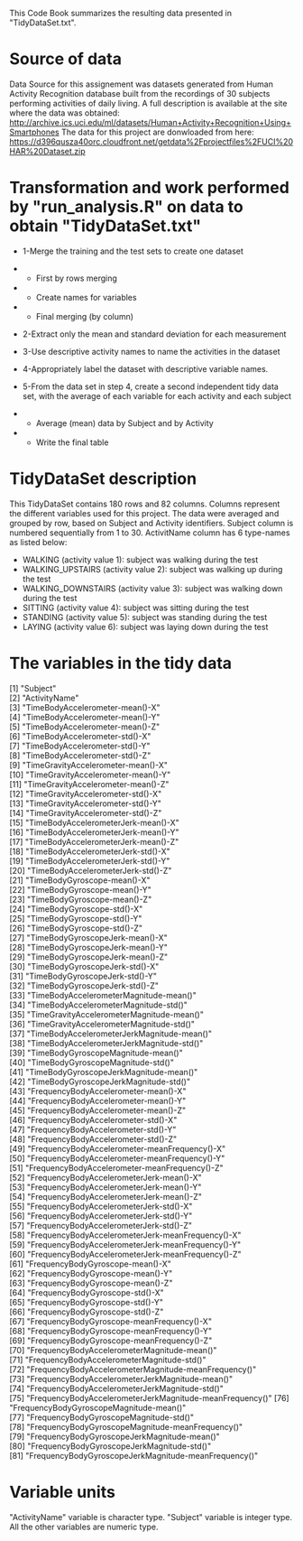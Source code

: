 This Code Book summarizes the resulting data presented in "TidyDataSet.txt".


# Source of data

Data Source for this assignement was datasets generated from Human Activity Recognition database built from the recordings of 30 subjects performing activities of daily living.
A full description is available at the site where the data was obtained: http://archive.ics.uci.edu/ml/datasets/Human+Activity+Recognition+Using+Smartphones
The data for this project are donwloaded from here: https://d396qusza40orc.cloudfront.net/getdata%2Fprojectfiles%2FUCI%20HAR%20Dataset.zip

# Transformation and work performed by "run_analysis.R" on data to obtain "TidyDataSet.txt"
* 1-Merge the training and the test sets to create one dataset
* * First by rows merging
* * Create names for variables
* * Final merging (by column)

* 2-Extract only the mean and standard deviation for each measurement

* 3-Use descriptive activity names to name the activities in the dataset

* 4-Appropriately label the dataset with descriptive variable names.

* 5-From the data set in step 4, create a second independent tidy data set, with the average of each variable for each activity and each subject
* * Average (mean) data by Subject and by Activity
* * Write the final table

# TidyDataSet description
This TidyDataSet contains 180 rows and 82 columns.
Columns represent the different variables used for this project.
The data were averaged and grouped by row, based on Subject and Activity identifiers.
Subject column is numbered sequentially from 1 to 30.
ActivitName column has 6 type-names as listed below:
* WALKING (activity value 1): subject was walking during the test
* WALKING_UPSTAIRS (activity value 2): subject was walking up during the test
* WALKING_DOWNSTAIRS (activity value 3): subject was walking down during the test
* SITTING (activity value 4): subject was sitting during the test
* STANDING (activity value 5): subject was standing during the test
* LAYING (activity value 6): subject was laying down during the test

# The variables in the tidy data
 [1] "Subject"                                                
 [2] "ActivityName"                                           
 [3] "TimeBodyAccelerometer-mean()-X"                         
 [4] "TimeBodyAccelerometer-mean()-Y"                         
 [5] "TimeBodyAccelerometer-mean()-Z"                         
 [6] "TimeBodyAccelerometer-std()-X"                          
 [7] "TimeBodyAccelerometer-std()-Y"                          
 [8] "TimeBodyAccelerometer-std()-Z"                          
 [9] "TimeGravityAccelerometer-mean()-X"                      
[10] "TimeGravityAccelerometer-mean()-Y"                      
[11] "TimeGravityAccelerometer-mean()-Z"                      
[12] "TimeGravityAccelerometer-std()-X"                       
[13] "TimeGravityAccelerometer-std()-Y"                       
[14] "TimeGravityAccelerometer-std()-Z"                       
[15] "TimeBodyAccelerometerJerk-mean()-X"                     
[16] "TimeBodyAccelerometerJerk-mean()-Y"                     
[17] "TimeBodyAccelerometerJerk-mean()-Z"                     
[18] "TimeBodyAccelerometerJerk-std()-X"                      
[19] "TimeBodyAccelerometerJerk-std()-Y"                      
[20] "TimeBodyAccelerometerJerk-std()-Z"                      
[21] "TimeBodyGyroscope-mean()-X"                             
[22] "TimeBodyGyroscope-mean()-Y"                             
[23] "TimeBodyGyroscope-mean()-Z"                             
[24] "TimeBodyGyroscope-std()-X"                              
[25] "TimeBodyGyroscope-std()-Y"                              
[26] "TimeBodyGyroscope-std()-Z"                              
[27] "TimeBodyGyroscopeJerk-mean()-X"                         
[28] "TimeBodyGyroscopeJerk-mean()-Y"                         
[29] "TimeBodyGyroscopeJerk-mean()-Z"                         
[30] "TimeBodyGyroscopeJerk-std()-X"                          
[31] "TimeBodyGyroscopeJerk-std()-Y"                          
[32] "TimeBodyGyroscopeJerk-std()-Z"                          
[33] "TimeBodyAccelerometerMagnitude-mean()"                  
[34] "TimeBodyAccelerometerMagnitude-std()"                   
[35] "TimeGravityAccelerometerMagnitude-mean()"               
[36] "TimeGravityAccelerometerMagnitude-std()"                
[37] "TimeBodyAccelerometerJerkMagnitude-mean()"              
[38] "TimeBodyAccelerometerJerkMagnitude-std()"               
[39] "TimeBodyGyroscopeMagnitude-mean()"                      
[40] "TimeBodyGyroscopeMagnitude-std()"                       
[41] "TimeBodyGyroscopeJerkMagnitude-mean()"                  
[42] "TimeBodyGyroscopeJerkMagnitude-std()"                   
[43] "FrequencyBodyAccelerometer-mean()-X"                    
[44] "FrequencyBodyAccelerometer-mean()-Y"                    
[45] "FrequencyBodyAccelerometer-mean()-Z"                    
[46] "FrequencyBodyAccelerometer-std()-X"                     
[47] "FrequencyBodyAccelerometer-std()-Y"                     
[48] "FrequencyBodyAccelerometer-std()-Z"                     
[49] "FrequencyBodyAccelerometer-meanFrequency()-X"           
[50] "FrequencyBodyAccelerometer-meanFrequency()-Y"           
[51] "FrequencyBodyAccelerometer-meanFrequency()-Z"           
[52] "FrequencyBodyAccelerometerJerk-mean()-X"                
[53] "FrequencyBodyAccelerometerJerk-mean()-Y"                
[54] "FrequencyBodyAccelerometerJerk-mean()-Z"                
[55] "FrequencyBodyAccelerometerJerk-std()-X"                 
[56] "FrequencyBodyAccelerometerJerk-std()-Y"                 
[57] "FrequencyBodyAccelerometerJerk-std()-Z"                 
[58] "FrequencyBodyAccelerometerJerk-meanFrequency()-X"       
[59] "FrequencyBodyAccelerometerJerk-meanFrequency()-Y"       
[60] "FrequencyBodyAccelerometerJerk-meanFrequency()-Z"       
[61] "FrequencyBodyGyroscope-mean()-X"                        
[62] "FrequencyBodyGyroscope-mean()-Y"                        
[63] "FrequencyBodyGyroscope-mean()-Z"                        
[64] "FrequencyBodyGyroscope-std()-X"                         
[65] "FrequencyBodyGyroscope-std()-Y"                         
[66] "FrequencyBodyGyroscope-std()-Z"                         
[67] "FrequencyBodyGyroscope-meanFrequency()-X"               
[68] "FrequencyBodyGyroscope-meanFrequency()-Y"               
[69] "FrequencyBodyGyroscope-meanFrequency()-Z"               
[70] "FrequencyBodyAccelerometerMagnitude-mean()"             
[71] "FrequencyBodyAccelerometerMagnitude-std()"              
[72] "FrequencyBodyAccelerometerMagnitude-meanFrequency()"    
[73] "FrequencyBodyAccelerometerJerkMagnitude-mean()"         
[74] "FrequencyBodyAccelerometerJerkMagnitude-std()"          
[75] "FrequencyBodyAccelerometerJerkMagnitude-meanFrequency()"
[76] "FrequencyBodyGyroscopeMagnitude-mean()"                 
[77] "FrequencyBodyGyroscopeMagnitude-std()"                  
[78] "FrequencyBodyGyroscopeMagnitude-meanFrequency()"        
[79] "FrequencyBodyGyroscopeJerkMagnitude-mean()"             
[80] "FrequencyBodyGyroscopeJerkMagnitude-std()"              
[81] "FrequencyBodyGyroscopeJerkMagnitude-meanFrequency()"

# Variable units
"ActivityName" variable is character type. "Subject" variable is integer type. All the other variables are numeric type.
